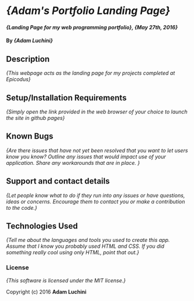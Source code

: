 # _{Adam's Portfolio Landing Page}_

#### _{Landing Page for my web programming portfolio}, {May 27th, 2016}_

#### By _**{Adam Luchini}**_

## Description

_{This webpage acts as the landing page for my projects completed at Epicodus}_

## Setup/Installation Requirements

_{Simply open the link provided in the web browser of your choice to launch the site in github pages}_

## Known Bugs

_{Are there issues that have not yet been resolved that you want to let users know you know?  Outline any issues that would impact use of your application.  Share any workarounds that are in place. }_

## Support and contact details

_{Let people know what to do if they run into any issues or have questions, ideas or concerns.  Encourage them to contact you or make a contribution to the code.}_

## Technologies Used

_{Tell me about the languages and tools you used to create this app. Assume that I know you probably used HTML and CSS. If you did something really cool using only HTML, point that out.}_

### License

*{This software is licensed under the MIT license.}*

Copyright (c) 2016 **Adam Luchini**
